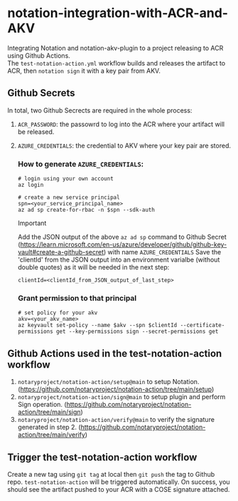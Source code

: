 # notation-integration-with-ACR-and-AKV
Integrating Notation and notation-akv-plugin to a project releasing to ACR using Github Actions. <br>
The `test-notation-action.yml` workflow builds and releases the artifact to ACR, then `notation sign` it with a key pair from AKV.

## Github Secrets
In total, two Github Secrects are required in the whole process:
1. `ACR_PASSWORD`: the passowrd to log into the ACR where your artifact will be released.
2. `AZURE_CREDENTIALS`: the credential to AKV where your key pair are stored.
    
    ### How to generate `AZURE_CREDENTIALS`:
    ```
    # login using your own account
    az login

    # create a new service principal
    spn=<your_service_principal_name>
    az ad sp create-for-rbac -n $spn --sdk-auth
    ```
    > [!IMPORTANT]
    > Add the JSON output of the above `az ad sp` command to Github Secret (https://learn.microsoft.com/en-us/azure/developer/github/github-key-vault#create-a-github-secret) with name `AZURE_CREDENTIALS`
    > Save the 'clientId' from the JSON output into an environment varialbe (without double quotes) as it will be needed in the next step:
    > ```
    > clientId=<clientId_from_JSON_output_of_last_step>
    > ```

    ### Grant permission to that principal
    ```
    # set policy for your akv
    akv=<your_akv_name>
    az keyvault set-policy --name $akv --spn $clientId --certificate-permissions get --key-permissions sign --secret-permissions get
    ```


## Github Actions used in the test-notation-action workflow
1. `notaryproject/notation-action/setup@main` to setup Notation. (https://github.com/notaryproject/notation-action/tree/main/setup)
2. `notaryproject/notation-action/sign@main` to setup plugin and perform Sign operation. (https://github.com/notaryproject/notation-action/tree/main/sign)
3. `notaryproject/notation-action/verify@main` to verify the signature generated in step 2. (https://github.com/notaryproject/notation-action/tree/main/verify)

## Trigger the test-notation-action workflow
Create a new tag using `git tag` at local then `git push` the tag to Github repo. `test-notation-action` will be triggered automatically. On success, you should see the artifact pushed to your ACR with a COSE signature attached. 